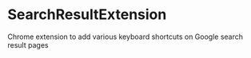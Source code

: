 SearchResultExtension
=====================

Chrome extension to add various keyboard shortcuts on Google search result pages
